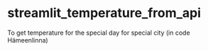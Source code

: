 # streamlit_temperature_from_api
To get temperature for the special day for special city (in code Hämeenlinna)
